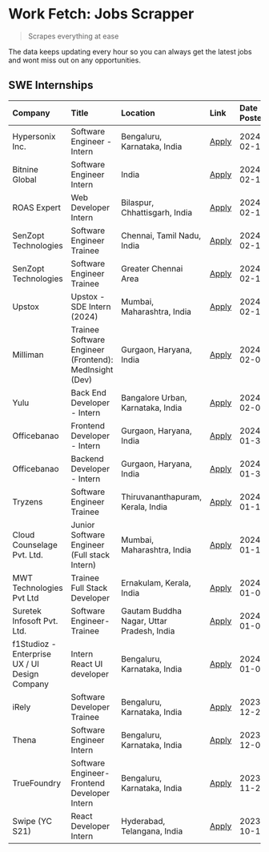 # Work Fetch: Jobs Scrapper
> Scrapes everything at ease

The data keeps updating every hour so you can always get the latest jobs and wont miss out on any opportunities.

## SWE Internships
<!--START_SECTION:workfetch-->
| Company                                       | Title                                                  | Location                                  | Link                                                                                                                                                                                                                                                                       | Date Posted   |
|:----------------------------------------------|:-------------------------------------------------------|:------------------------------------------|:---------------------------------------------------------------------------------------------------------------------------------------------------------------------------------------------------------------------------------------------------------------------------|:--------------|
| Hypersonix Inc.                               | Software Engineer - Intern                             | Bengaluru, Karnataka, India               | [Apply](https://in.linkedin.com/jobs/view/software-engineer-intern-at-hypersonix-inc-3833055982?refId=KB6YPvO2Hu7EZ6umCYIo%2FQ%3D%3D&trackingId=gSMh9KF%2FdkHbI8ZalVQjKw%3D%3D&position=4&pageNum=0&trk=public_jobs_jserp-result_search-card)                              | 2024-02-18    |
| Bitnine Global                                | Software Engineer Intern                               | India                                     | [Apply](https://in.linkedin.com/jobs/view/software-engineer-intern-at-bitnine-global-3828521409?refId=KB6YPvO2Hu7EZ6umCYIo%2FQ%3D%3D&trackingId=z4X8rZljpeyflxlFydbVaA%3D%3D&position=3&pageNum=0&trk=public_jobs_jserp-result_search-card)                                | 2024-02-16    |
| ROAS Expert                                   | Web Developer Intern                                   | Bilaspur, Chhattisgarh, India             | [Apply](https://in.linkedin.com/jobs/view/web-developer-intern-at-roas-expert-3828189292?refId=KB6YPvO2Hu7EZ6umCYIo%2FQ%3D%3D&trackingId=FZ8VMRxxU5Zh4GNbUFXiWg%3D%3D&position=7&pageNum=0&trk=public_jobs_jserp-result_search-card)                                       | 2024-02-12    |
| SenZopt Technologies                          | Software Engineer Trainee                              | Chennai, Tamil Nadu, India                | [Apply](https://in.linkedin.com/jobs/view/software-engineer-trainee-at-senzopt-technologies-3827686880?refId=KB6YPvO2Hu7EZ6umCYIo%2FQ%3D%3D&trackingId=l%2BV2Xl%2FJXdc1WKDkvcoiWA%3D%3D&position=10&pageNum=0&trk=public_jobs_jserp-result_search-card)                    | 2024-02-12    |
| SenZopt Technologies                          | Software Engineer Trainee                              | Greater Chennai Area                      | [Apply](https://in.linkedin.com/jobs/view/software-engineer-trainee-at-senzopt-technologies-3827688781?refId=KB6YPvO2Hu7EZ6umCYIo%2FQ%3D%3D&trackingId=iDDF54k2FPuyTApIxcPn4Q%3D%3D&position=11&pageNum=0&trk=public_jobs_jserp-result_search-card)                        | 2024-02-12    |
| Upstox                                        | Upstox - SDE Intern (2024)                             | Mumbai, Maharashtra, India                | [Apply](https://in.linkedin.com/jobs/view/upstox-sde-intern-2024-at-upstox-3826556183?refId=KB6YPvO2Hu7EZ6umCYIo%2FQ%3D%3D&trackingId=PME2Rn6wdhloitDuVmswTA%3D%3D&position=22&pageNum=0&trk=public_jobs_jserp-result_search-card)                                         | 2024-02-10    |
| Milliman                                      | Trainee Software Engineer (Frontend): MedInsight (Dev) | Gurgaon, Haryana, India                   | [Apply](https://in.linkedin.com/jobs/view/trainee-software-engineer-frontend-medinsight-dev-at-milliman-3792874280?refId=KB6YPvO2Hu7EZ6umCYIo%2FQ%3D%3D&trackingId=WUgJask492HSe4aO6hjM8Q%3D%3D&position=6&pageNum=0&trk=public_jobs_jserp-result_search-card)             | 2024-02-09    |
| Yulu                                          | Back End Developer - Intern                            | Bangalore Urban, Karnataka, India         | [Apply](https://in.linkedin.com/jobs/view/back-end-developer-intern-at-yulu-3821682220?refId=KB6YPvO2Hu7EZ6umCYIo%2FQ%3D%3D&trackingId=PwKoniaMVuGB%2FPfqvNpWuQ%3D%3D&position=15&pageNum=0&trk=public_jobs_jserp-result_search-card)                                      | 2024-02-04    |
| Officebanao                                   | Frontend Developer - Intern                            | Gurgaon, Haryana, India                   | [Apply](https://in.linkedin.com/jobs/view/frontend-developer-intern-at-officebanao-3822614063?refId=KB6YPvO2Hu7EZ6umCYIo%2FQ%3D%3D&trackingId=kTSBIBgg0bY8bV6ZkeCr%2BA%3D%3D&position=9&pageNum=0&trk=public_jobs_jserp-result_search-card)                                | 2024-01-31    |
| Officebanao                                   | Backend Developer - Intern                             | Gurgaon, Haryana, India                   | [Apply](https://in.linkedin.com/jobs/view/backend-developer-intern-at-officebanao-3814263731?refId=KB6YPvO2Hu7EZ6umCYIo%2FQ%3D%3D&trackingId=Na2GhxSR%2B8O4a8GTsCluug%3D%3D&position=24&pageNum=0&trk=public_jobs_jserp-result_search-card)                                | 2024-01-31    |
| Tryzens                                       | Software Engineer Trainee                              | Thiruvananthapuram, Kerala, India         | [Apply](https://in.linkedin.com/jobs/view/software-engineer-trainee-at-tryzens-3809363491?refId=KB6YPvO2Hu7EZ6umCYIo%2FQ%3D%3D&trackingId=zhEbhJeA3XCiBDGNOocc6g%3D%3D&position=17&pageNum=0&trk=public_jobs_jserp-result_search-card)                                     | 2024-01-18    |
| Cloud Counselage Pvt. Ltd.                    | Junior Software Engineer (Full stack Intern)           | Mumbai, Maharashtra, India                | [Apply](https://in.linkedin.com/jobs/view/junior-software-engineer-full-stack-intern-at-cloud-counselage-pvt-ltd-3803132814?refId=KB6YPvO2Hu7EZ6umCYIo%2FQ%3D%3D&trackingId=8pU9fyaHlAkHHm%2Bp2zMNEQ%3D%3D&position=23&pageNum=0&trk=public_jobs_jserp-result_search-card) | 2024-01-11    |
| MWT Technologies Pvt Ltd                      | Trainee Full Stack Developer                           | Ernakulam, Kerala, India                  | [Apply](https://in.linkedin.com/jobs/view/trainee-full-stack-developer-at-mwt-technologies-pvt-ltd-3800921715?refId=KB6YPvO2Hu7EZ6umCYIo%2FQ%3D%3D&trackingId=WY1S94stYR7rx62tgN2OvA%3D%3D&position=5&pageNum=0&trk=public_jobs_jserp-result_search-card)                  | 2024-01-09    |
| Suretek Infosoft Pvt. Ltd.                    | Software Engineer-Trainee                              | Gautam Buddha Nagar, Uttar Pradesh, India | [Apply](https://in.linkedin.com/jobs/view/software-engineer-trainee-at-suretek-infosoft-pvt-ltd-3800934643?refId=KB6YPvO2Hu7EZ6umCYIo%2FQ%3D%3D&trackingId=rCJYhMbGs55SneNmBRGqDw%3D%3D&position=20&pageNum=0&trk=public_jobs_jserp-result_search-card)                    | 2024-01-09    |
| f1Studioz - Enterprise UX / UI Design Company | Intern React UI developer                              | Bengaluru, Karnataka, India               | [Apply](https://in.linkedin.com/jobs/view/intern-react-ui-developer-at-f1studioz-enterprise-ux-ui-design-company-3796354738?refId=KB6YPvO2Hu7EZ6umCYIo%2FQ%3D%3D&trackingId=PE5BjOLrUySCkoZNf%2Fd5BA%3D%3D&position=8&pageNum=0&trk=public_jobs_jserp-result_search-card)  | 2024-01-08    |
| iRely                                         | Software Developer Trainee                             | Bengaluru, Karnataka, India               | [Apply](https://in.linkedin.com/jobs/view/software-developer-trainee-at-irely-3801577534?refId=KB6YPvO2Hu7EZ6umCYIo%2FQ%3D%3D&trackingId=kf%2FGme7Tni%2FrBpE5FAGtGg%3D%3D&position=13&pageNum=0&trk=public_jobs_jserp-result_search-card)                                  | 2023-12-22    |
| Thena                                         | Software Engineer Intern                               | Bengaluru, Karnataka, India               | [Apply](https://in.linkedin.com/jobs/view/software-engineer-intern-at-thena-3778731751?refId=KB6YPvO2Hu7EZ6umCYIo%2FQ%3D%3D&trackingId=3j%2BNtXIz7AFmUgHRNhNgJg%3D%3D&position=18&pageNum=0&trk=public_jobs_jserp-result_search-card)                                      | 2023-12-05    |
| TrueFoundry                                   | Software Engineer- Frontend Developer Intern           | Bengaluru, Karnataka, India               | [Apply](https://in.linkedin.com/jobs/view/software-engineer-frontend-developer-intern-at-truefoundry-3790095058?refId=KB6YPvO2Hu7EZ6umCYIo%2FQ%3D%3D&trackingId=2a5GIBtiOkbyTxJ8k8mkmg%3D%3D&position=16&pageNum=0&trk=public_jobs_jserp-result_search-card)               | 2023-11-24    |
| Swipe (YC S21)                                | React Developer Intern                                 | Hyderabad, Telangana, India               | [Apply](https://in.linkedin.com/jobs/view/react-developer-intern-at-swipe-yc-s21-3737600089?refId=KB6YPvO2Hu7EZ6umCYIo%2FQ%3D%3D&trackingId=b3gtMGg38SbH7C03Bo3d7g%3D%3D&position=19&pageNum=0&trk=public_jobs_jserp-result_search-card)                                   | 2023-10-13    |
<!--END_SECTION:workfetch-->

